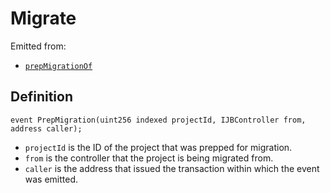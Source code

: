 # Migrate

Emitted from:

* [`prepMigrationOf`](/protocol/api/contracts/or-controllers/jbcontroller/write/prepformigrationof.md)

## Definition

```solidity
event PrepMigration(uint256 indexed projectId, IJBController from, address caller);
```

* `projectId` is the ID of the project that was prepped for migration.
* `from` is the controller that the project is being migrated from.
* `caller` is the address that issued the transaction within which the event was emitted.
